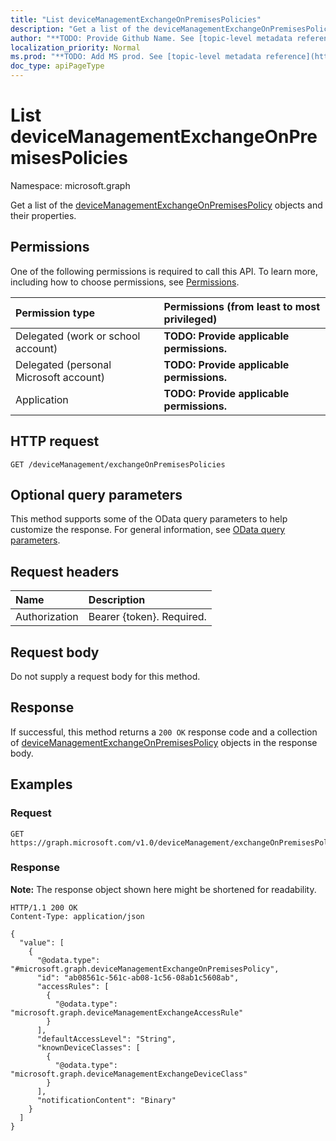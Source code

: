 ```yaml
---
title: "List deviceManagementExchangeOnPremisesPolicies"
description: "Get a list of the deviceManagementExchangeOnPremisesPolicy objects and their properties."
author: "**TODO: Provide Github Name. See [topic-level metadata reference](https://msgo.azurewebsites.net/add/document/guidelines/metadata.html#topic-level-metadata)**"
localization_priority: Normal
ms.prod: "**TODO: Add MS prod. See [topic-level metadata reference](https://msgo.azurewebsites.net/add/document/guidelines/metadata.html#topic-level-metadata)**"
doc_type: apiPageType
---
```


# List deviceManagementExchangeOnPremisesPolicies
Namespace: microsoft.graph



Get a list of the [deviceManagementExchangeOnPremisesPolicy](../resources/devicemanagementexchangeonpremisespolicy.md) objects and their properties.

## Permissions
One of the following permissions is required to call this API. To learn more, including how to choose permissions, see [Permissions](/graph/permissions-reference).

|Permission type|Permissions (from least to most privileged)|
|:---|:---|
|Delegated (work or school account)|**TODO: Provide applicable permissions.**|
|Delegated (personal Microsoft account)|**TODO: Provide applicable permissions.**|
|Application|**TODO: Provide applicable permissions.**|

## HTTP request

<!-- {
  "blockType": "ignored"
}
-->
``` http
GET /deviceManagement/exchangeOnPremisesPolicies
```

## Optional query parameters
This method supports some of the OData query parameters to help customize the response. For general information, see [OData query parameters](/graph/query-parameters).

## Request headers
|Name|Description|
|:---|:---|
|Authorization|Bearer {token}. Required.|

## Request body
Do not supply a request body for this method.

## Response

If successful, this method returns a `200 OK` response code and a collection of [deviceManagementExchangeOnPremisesPolicy](../resources/devicemanagementexchangeonpremisespolicy.md) objects in the response body.

## Examples

### Request
<!-- {
  "blockType": "request",
  "name": "list_devicemanagementexchangeonpremisespolicy"
}
-->
``` http
GET https://graph.microsoft.com/v1.0/deviceManagement/exchangeOnPremisesPolicies
```


### Response
**Note:** The response object shown here might be shortened for readability.
<!-- {
  "blockType": "response",
  "truncated": true,
  "@odata.type": "Collection(microsoft.graph.deviceManagementExchangeOnPremisesPolicy)"
}
-->
``` http
HTTP/1.1 200 OK
Content-Type: application/json

{
  "value": [
    {
      "@odata.type": "#microsoft.graph.deviceManagementExchangeOnPremisesPolicy",
      "id": "ab08561c-561c-ab08-1c56-08ab1c5608ab",
      "accessRules": [
        {
          "@odata.type": "microsoft.graph.deviceManagementExchangeAccessRule"
        }
      ],
      "defaultAccessLevel": "String",
      "knownDeviceClasses": [
        {
          "@odata.type": "microsoft.graph.deviceManagementExchangeDeviceClass"
        }
      ],
      "notificationContent": "Binary"
    }
  ]
}
```

